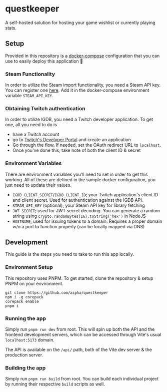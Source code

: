 # questkeeper

A self-hosted solution for hosting your game wishlist or currently playing stats.

## Setup

Provided in this repository is a [docker-compose](./docker-compose.yml) configuration that you can use to easily deploy this application 🕺

### Steam Functionality

In order to utilize the Steam import functionality, you need a Steam API key. You can register one [here](https://steamcommunity.com/dev/apikey). Add it in the docker-compose environment variable `STEAM_API_KEY`.

### Obtaining Twitch authentication

In order to utilize IGDB, you need a Twitch developer application. To get one, all you need to do is

- have a Twitch account
- go to [Twitch's Developer Portal](https://dev.twitch.tv/console/apps/create) and create an application
- Go through the flow. If needed, set the OAuth redirect URL to `localhost`.
- Once you've done this, take note of both the client ID & secret

### Environment Variables

There are environment variables you'll need to set in order to get this working. All of these are defined in the sample docker configuration, you just need to update their values.

- `IGDB_CLIENT_SECRET`/`IGDB_CLIENT_ID`; your Twitch application's client ID and client secret. Used for authentication against the IGDB API.
- `STEAM_API_KEY` (optional); your Steam API key for library fetching
- `JWT_SECRET`; used for JWT secret decoding. You can generate a random string using `crypto.randomBytes(16).toString('hex')` in NodeJS
- `HOSTNAME`; used for issuing tokens to a domain. Requires a proper domain w/o a port to function properly (can be locally mapped via DNS)

## Development

This guide is the steps you need to take to run this app locally.

### Environment Setup

This repository uses PNPM. To get started, clone the repository & setup PNPM on your environment.

```
git clone https://github.com/azpha/questkeeper
npm i -g corepack
corepack enable
pnpm i
```

### Running the app

Simply run `pnpm run dev` from root. This will spin up both the API and the frontend development servers, which can be accessed through Vite's usual `localhost:5173` domain.

The API is available on the `/api/` path, both of the Vite dev server & the production server.

### Building the app

Simply run `pnpm run build` from root. You can build each individual project by running their respective `build` scripts as well.
